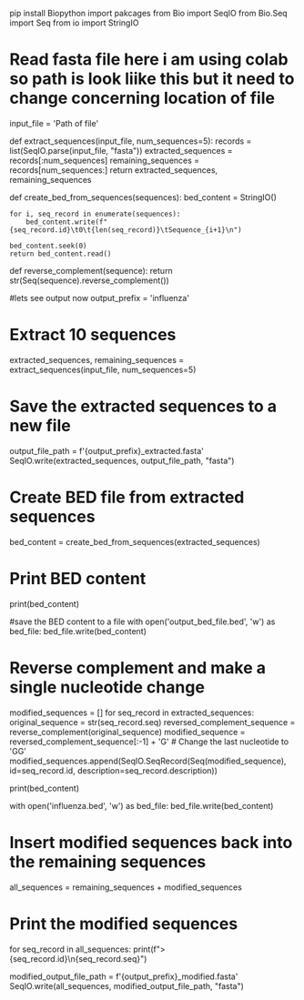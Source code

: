 pip install Biopython
import pakcages 
from Bio import SeqIO
from Bio.Seq import Seq
from io import StringIO

# Read fasta file here i am using colab so path is look liike this but it need to change concerning location of file 
input_file = 'Path of file'

def extract_sequences(input_file, num_sequences=5):
    records = list(SeqIO.parse(input_file, "fasta"))
    extracted_sequences = records[:num_sequences]
    remaining_sequences = records[num_sequences:]
    return extracted_sequences, remaining_sequences

def create_bed_from_sequences(sequences):
    bed_content = StringIO()

    for i, seq_record in enumerate(sequences):
        bed_content.write(f"{seq_record.id}\t0\t{len(seq_record)}\tSequence_{i+1}\n")

    bed_content.seek(0)
    return bed_content.read()

def reverse_complement(sequence):
    return str(Seq(sequence).reverse_complement())

#lets see output now 
output_prefix = 'influenza'

# Extract 10 sequences
extracted_sequences, remaining_sequences = extract_sequences(input_file, num_sequences=5)

# Save the extracted sequences to a new file
output_file_path = f'{output_prefix}_extracted.fasta'
SeqIO.write(extracted_sequences, output_file_path, "fasta")

# Create BED file from extracted sequences
bed_content = create_bed_from_sequences(extracted_sequences)

# Print BED content
print(bed_content)

#save the BED content to a file
with open('output_bed_file.bed', 'w') as bed_file:
    bed_file.write(bed_content)

# Reverse complement and make a single nucleotide change
modified_sequences = []
for seq_record in extracted_sequences:
    original_sequence = str(seq_record.seq)
    reversed_complement_sequence = reverse_complement(original_sequence)
    modified_sequence = reversed_complement_sequence[:-1] + 'G'  # Change the last nucleotide to 'GG'
    modified_sequences.append(SeqIO.SeqRecord(Seq(modified_sequence), id=seq_record.id, description=seq_record.description))

print(bed_content)

with open('influenza.bed', 'w') as bed_file:
    bed_file.write(bed_content)

# Insert modified sequences back into the remaining sequences
all_sequences = remaining_sequences + modified_sequences

# Print the modified sequences
for seq_record in all_sequences:
    print(f">{seq_record.id}\n{seq_record.seq}")

modified_output_file_path = f'{output_prefix}_modified.fasta'
SeqIO.write(all_sequences, modified_output_file_path, "fasta")
